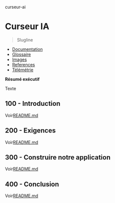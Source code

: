 curseur-ai

# Curseur IA

> Slugline

-   [Documentation](./DOCUMENTATION.md)
-   [Glossaire](./GLOSSARY.md)
-   [Images](./IMAGES.md)
-   [References](./REFERENCES.md)
-   [Télémétrie](./TELEMETRY.md)

**Résumé exécutif**

Texte

## 100 - Introduction

Voir[README.md](./100/README.md)

## 200 - Exigences

Voir[README.md](./200/README.md)

## 300 - Construire notre application

Voir[README.md](./300/README.md)

## 400 - Conclusion

Voir[README.md](./400/README.md)
